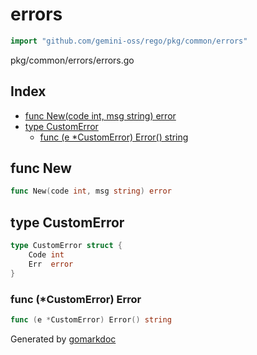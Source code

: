 <!-- Code generated by gomarkdoc. DO NOT EDIT -->

# errors

```go
import "github.com/gemini-oss/rego/pkg/common/errors"
```

pkg/common/errors/errors.go

## Index

- [func New\(code int, msg string\) error](<#New>)
- [type CustomError](<#CustomError>)
  - [func \(e \*CustomError\) Error\(\) string](<#CustomError.Error>)


<a name="New"></a>
## func New

```go
func New(code int, msg string) error
```



<a name="CustomError"></a>
## type CustomError



```go
type CustomError struct {
    Code int
    Err  error
}
```

<a name="CustomError.Error"></a>
### func \(\*CustomError\) Error

```go
func (e *CustomError) Error() string
```



Generated by [gomarkdoc](<https://github.com/princjef/gomarkdoc>)
